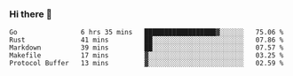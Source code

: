 ### Hi there 👋

<!--
**yeya24/yeya24** is a ✨ _special_ ✨ repository because its `README.md` (this file) appears on your GitHub profile.

Here are some ideas to get you started:

- 🔭 I’m currently working on ...
- 🌱 I’m currently learning ...
- 👯 I’m looking to collaborate on ...
- 🤔 I’m looking for help with ...
- 💬 Ask me about ...
- 📫 How to reach me: ...
- 😄 Pronouns: ...
- ⚡ Fun fact: ...
-->

<!--START_SECTION:waka-->
```text
Go                6 hrs 35 mins   ██████████████████▓░░░░░░   75.06 % 
Rust              41 mins         ██░░░░░░░░░░░░░░░░░░░░░░░   07.86 % 
Markdown          39 mins         ██░░░░░░░░░░░░░░░░░░░░░░░   07.57 % 
Makefile          17 mins         ▓░░░░░░░░░░░░░░░░░░░░░░░░   03.25 % 
Protocol Buffer   13 mins         ▓░░░░░░░░░░░░░░░░░░░░░░░░   02.59 % 
```
<!--END_SECTION:waka-->
